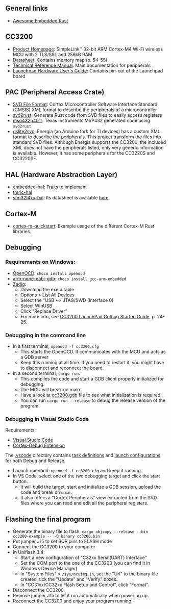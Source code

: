 ## General links

- [Awesome Embedded Rust](https://github.com/rust-embedded/awesome-embedded-rust)

## CC3200

- [Product Homepage](https://www.ti.com/product/CC3200): SimpleLink™ 32-bit ARM
  Cortex-M4 Wi-Fi wireless MCU with 2 TLS/SSL and 256kB RAM
- [Datasheet](https://www.ti.com/lit/gpn/cc3200): Contains memory map (p. 54-55)
- [Technical Reference Manual](https://www.ti.com/lit/pdf/swru367): Main
  documentation for peripherals
- [Launchpad Hardware User's Guide](https://www.ti.com/lit/pdf/swru372): Contains
  pin-out of the Launchpad board

## PAC (Peripheral Access Crate)

- [SVD File Format](https://www.keil.com/pack/doc/CMSIS/SVD/html/svd_Format_pg.html):
  Cortex Microcontroller Software Interface Standard (CMSIS) XML format to
  describe the peripherals of a microcontroller
- [svd2rust](https://github.com/rust-embedded/svd2rust): Generate Rust code from
  SVD files to easily access registers
- [msp432p401r](https://github.com/pcein/msp432p401r): Texas Instruments MSP432
  generated code using `svd2rust`
- [dslite2svd](https://github.com/m-labs/dslite2svd): Energia (an Arduino fork
  for TI devices) has a custom XML format to describe the peripherals. This
  project transform the files into standard SVD files. Although Energia supports
  the CC3200, the included XML does not have the peripherals listed, only very
  generic information is available. However, it has some peripherals for the
  CC3220S and CC3220SF.

## HAL (Hardware Abstraction Layer)

- [embedded-hal](https://github.com/rust-embedded/embedded-hal): Traits to
  implement 
- [tm4c-hal](https://github.com/rust-embedded-community/tm4c-hal)
- [stm32f4xx-hal](https://github.com/stm32-rs/stm32f4xx-hal): Its datasheet is
  available [here](https://www.st.com/resource/en/reference_manual/dm00031020-stm32f405415-stm32f407417-stm32f427437-and-stm32f429439-advanced-armbased-32bit-mcus-stmicroelectronics.pdf)

## Cortex-M

- [cortex-m-quickstart](https://github.com/rust-embedded/cortex-m-quickstart):
  Example usage of the different Cortex-M Rust libraries.

## Debugging

### Requirements on Windows:
- [OpenOCD](http://openocd.org/): `choco install openocd`
- [arm-none-eabi-gdb](https://developer.arm.com/tools-and-software/open-source-software/developer-tools/gnu-toolchain/gnu-rm):
  `choco install gcc-arm-embedded`
- [Zadig](https://zadig.akeo.ie/):
  - Download the executable
  - Options > List All Devices
  - Select the "USB <-> JTAG/SWD (Interface 0)
  - Select WinUSB
  - Click "Replace Driver"
  - For more info, see [CC3200 LaunchPad Getting Started Guide](https://www.ti.com/lit/ug/swru376e/swru376e.pdf),
    p. 24-25.

### Debugging in the command line

- In a first terminal, `openocd -f cc3200.cfg`
  - This starts the OpenOCD. It communicates with the MCU and acts as a GDB
    server
  - Keep this running at all time. If you need to restart it, you might have to
    disconnect and reconnect the board.
- In a second terminal, `cargo run`.
  - This compiles the code and start a GDB client properly initialized for
    debugging.
  - The MCU will break on main.
  - Have a look at [cc3200.gdb](./cc3200.gdb) file to see what initialization is
    required.
  - You can run `cargo run --release` to debug the release version of the
    program.

### Debugging in Visual Studio Code

Requirements:

- [Visual Studio Code](https://code.visualstudio.com/)
- [Cortex-Debug Extension](https://marketplace.visualstudio.com/items?itemName=marus25.cortex-debug)

The [.vscode](./.vscode) directory contains [task definitions](./.vscode/tasks.json)
and [launch configurations](./.vscode/launch.json) for both Debug and Release.

- Launch openocd: `openocd -f cc3200.cfg` and keep it running.
- In VS Code, select one of the two debugging target and click the start button.
  - It will build the target, start and initialize a GDB session, upload the
    code and break on `main`.
  - It also offers a "Cortex Peripherals" view extracted from the SVD files
    where you can read and edit all the peripheral registers.

## Flashing the final program

- Generate the binary file to flash:
  `cargo objcopy --release --bin cc3200-example -- -O binary cc3200.bin`
- Put jumper J15 to set SOP pins to FLASH mode
- Connect the CC3200 to your computer
- In Uniflash 3.4:
  - Start a new configuration of "C32xx Serial(UART) Interface"
  - Set the COM port to the one of the CC3200 (you can find it in Windows Device
    Manager)
  - In "System Files" > `/sys/mcuimg.in`, set the "Url" to the binary file
    created, tick the "Update" and "Verify" boxes.
  - In "CC31xx/CC32xx Flash Setup and Control", click "Format".
- Disconnect the CC3200.
- Remove jumper J15 to let it run automatically when powering up.
- Reconnect the CC3200 and enjoy your program running!
